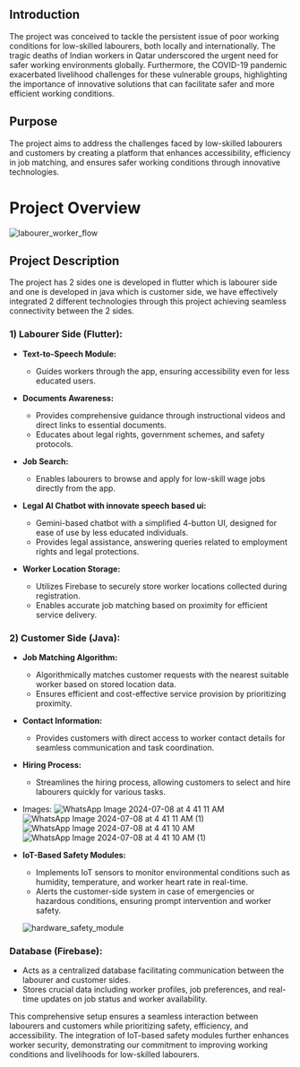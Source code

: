 ## Introduction
The project was conceived to tackle the persistent issue of poor working conditions for low-skilled labourers, both locally and internationally. The tragic deaths of Indian workers in Qatar underscored the urgent need for safer working environments globally. Furthermore, the COVID-19 pandemic exacerbated livelihood challenges for these vulnerable groups, highlighting the importance of innovative solutions that can facilitate safer and more efficient working conditions.

## Purpose
The project aims to address the challenges faced by low-skilled labourers and customers by creating a platform that enhances accessibility, efficiency in job matching, and ensures safer working conditions through innovative technologies.

# Project Overview
![labourer_worker_flow](https://github.com/ANUJT65/Yojna_2.0/assets/123918593/72d774af-817f-4f8f-830c-4972183eaaab)


## Project Description
The project has 2 sides one is developed in flutter which is labourer side and one is developed in java which is customer side, we have effectively integrated 2 different technologies through this project achieving seamless connectivity between the 2 sides.

### 1) Labourer Side (Flutter):
- **Text-to-Speech Module:**
  - Guides workers through the app, ensuring accessibility even for less educated users.
  
- **Documents Awareness:**
  - Provides comprehensive guidance through instructional videos and direct links to essential documents.
  - Educates about legal rights, government schemes, and safety protocols.
  
- **Job Search:**
  - Enables labourers to browse and apply for low-skill wage jobs directly from the app.
  
- **Legal AI Chatbot with innovate speech based ui:**
  - Gemini-based chatbot with a simplified 4-button UI, designed for ease of use by less educated individuals.
  - Provides legal assistance, answering queries related to employment rights and legal protections.
  
- **Worker Location Storage:**
  - Utilizes Firebase to securely store worker locations collected during registration.
  - Enables accurate job matching based on proximity for efficient service delivery.

### 2) Customer Side (Java):


 
- **Job Matching Algorithm:**
  - Algorithmically matches customer requests with the nearest suitable worker based on stored location data.
  - Ensures efficient and cost-effective service provision by prioritizing proximity.
  
- **Contact Information:**
  - Provides customers with direct access to worker contact details for seamless communication and task coordination.
  
- **Hiring Process:**
  - Streamlines the hiring process, allowing customers to select and hire labourers quickly for various tasks.
 
- Images:
 ![WhatsApp Image 2024-07-08 at 4 41 11 AM](https://github.com/ANUJT65/Yojna_2.0/assets/123918593/73019d84-1bf5-4294-9efb-5e61dfc915e4)
![WhatsApp Image 2024-07-08 at 4 41 11 AM (1)](https://github.com/ANUJT65/Yojna_2.0/assets/123918593/9d3d0e32-4d55-45a4-8660-e67c2dc2ff02)
![WhatsApp Image 2024-07-08 at 4 41 10 AM](https://github.com/ANUJT65/Yojna_2.0/assets/123918593/854c41ab-8fb5-40cf-ab34-f90a10336078)
![WhatsApp Image 2024-07-08 at 4 41 10 AM (1)](https://github.com/ANUJT65/Yojna_2.0/assets/123918593/ca9b7308-ca3c-4a6c-b74a-7209361133a4)

- **IoT-Based Safety Modules:**
  - Implements IoT sensors to monitor environmental conditions such as humidity, temperature, and worker heart rate in real-time.
  - Alerts the customer-side system in case of emergencies or hazardous conditions, ensuring prompt intervention and worker safety.
  
  ![hardware_safety_module](https://github.com/ANUJT65/Yojna_2.0/assets/123918593/e669d4f2-f1b1-42c5-b0e9-66df6a00e11e)
  
### Database (Firebase):
- Acts as a centralized database facilitating communication between the labourer and customer sides.
- Stores crucial data including worker profiles, job preferences, and real-time updates on job status and worker availability.

This comprehensive setup ensures a seamless interaction between labourers and customers while prioritizing safety, efficiency, and accessibility. The integration of IoT-based safety modules further enhances worker security, demonstrating our commitment to improving working conditions and livelihoods for low-skilled labourers.

